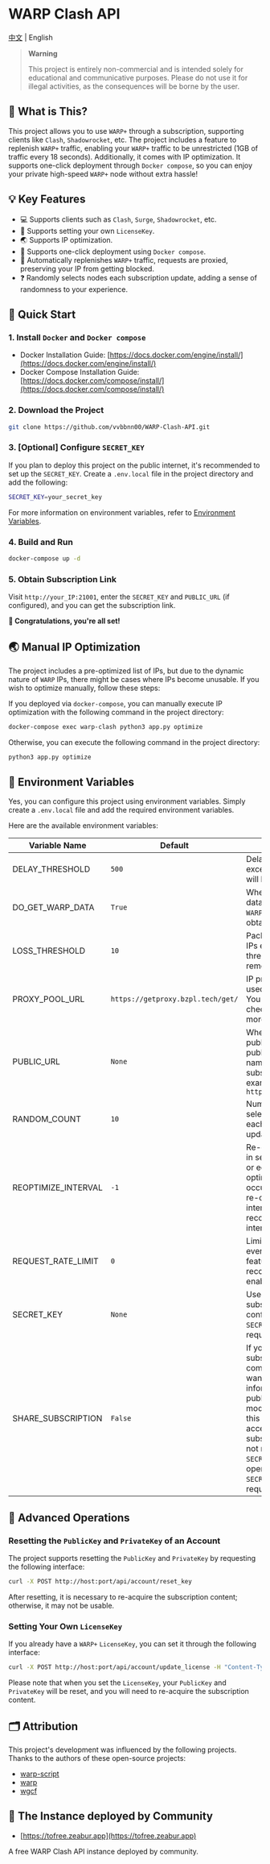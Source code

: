 # WARP Clash API

[中文](README.md) | English

> **Warning**
>
> This project is entirely non-commercial and is intended solely for educational and communicative purposes. Please do
> not use it for illegal activities, as the consequences will be borne by the user.

## 🤔 What is This?

This project allows you to use `WARP+` through a subscription, supporting clients
like `Clash`, `Shadowrocket`, etc. The project includes a feature to replenish `WARP+` traffic,
enabling your `WARP+` traffic to be unrestricted (1GB of traffic every 18 seconds). Additionally, it comes with IP
optimization. It supports one-click deployment through `Docker compose`, so you can enjoy your private
high-speed `WARP+` node without extra hassle!

## 💡 Key Features

- 💻 Supports clients such as `Clash`, `Surge`, `Shadowrocket`, etc.
- 🔑 Supports setting your own `LicenseKey`.
- 🌏 Supports IP optimization.
- 🐋 Supports one-click deployment using `Docker compose`.
- 📕 Automatically replenishes `WARP+` traffic, requests are proxied, preserving your IP from getting blocked.
- ❓ Randomly selects nodes each subscription update, adding a sense of randomness to your experience.

## 🚀 Quick Start

### 1. Install `Docker` and `Docker compose`

- Docker Installation Guide: [https://docs.docker.com/engine/install/](https://docs.docker.com/engine/install/)
- Docker Compose Installation
  Guide: [https://docs.docker.com/compose/install/](https://docs.docker.com/compose/install/)

### 2. Download the Project

```bash
git clone https://github.com/vvbbnn00/WARP-Clash-API.git
```

### 3. [Optional] Configure `SECRET_KEY`

If you plan to deploy this project on the public internet, it's recommended to set up the `SECRET_KEY`. Create
a `.env.local` file in the project directory and add the following:

```bash
SECRET_KEY=your_secret_key
```

For more information on environment variables, refer to [Environment Variables](#-environment-variables).

### 4. Build and Run

```bash
docker-compose up -d
```

### 5. Obtain Subscription Link

Visit `http://your_IP:21001`, enter the `SECRET_KEY` and `PUBLIC_URL` (if configured), and you can get the subscription
link.

**🎉 Congratulations, you're all set!**

## 🌏 Manual IP Optimization

The project includes a pre-optimized list of IPs, but due to the dynamic nature of `WARP` IPs, there might be cases
where IPs become unusable. If you wish to optimize manually, follow these steps:

If you deployed via `docker-compose`, you can manually execute IP optimization with the following command in the project
directory:

```bash
docker-compose exec warp-clash python3 app.py optimize
```

Otherwise, you can execute the following command in the project directory:

```bash
python3 app.py optimize
```

## 🔧 Environment Variables

Yes, you can configure this project using environment variables. Simply create a `.env.local` file and add the required
environment variables.

Here are the available environment variables:

| Variable Name       | Default                           | Description                                                                                                                                                                                                                                                                                                                |
|---------------------|-----------------------------------|----------------------------------------------------------------------------------------------------------------------------------------------------------------------------------------------------------------------------------------------------------------------------------------------------------------------------|
| DELAY_THRESHOLD     | `500`                             | Delay threshold; IPs exceeding this threshold will be removed.                                                                                                                                                                                                                                                             |
| DO_GET_WARP_DATA    | `True`                            | Whether to get `WARP+` data. If set to `False`, the `WARP+` data will not be obtained.                                                                                                                                                                                                                                     |
| LOSS_THRESHOLD      | `10`                              | Packet loss threshold; IPs exceeding this threshold will be removed.                                                                                                                                                                                                                                                       |
| PROXY_POOL_URL      | `https://getproxy.bzpl.tech/get/` | IP proxy pool address, used to get `WARP+` traffic. You can build it yourself, check [proxy_pool](https://github.com/jhao104/proxy_pool) for more information.                                                                                                                                                             |
| PUBLIC_URL          | `None`                            | When deployed on the public network, fill in the public IP or domain name to generate subscription links. for example `https://subs.zeabur.app`                                                                                                                                                                            |
| RANDOM_COUNT        | `10`                              | Number of randomly selected nodes during each subscription update.                                                                                                                                                                                                                                                         |
| REOPTIMIZE_INTERVAL | `-1`                              | Re-optimization interval in seconds, if less than or equal to 0, re-optimization will not occur, otherwise it will re-optimize every this interval, it is not recommended to set the interval too short.                                                                                                                   |
| REQUEST_RATE_LIMIT  | `0`                               | Limits requests to once every X seconds. This feature is unstable; it's recommended not to enable it.                                                                                                                                                                                                                      |
| SECRET_KEY          | `None`                            | Used to protect the subscription link. If not configured, no `SECRET_KEY` input is required to get the link.                                                                                                                                                                                                               |
| SHARE_SUBSCRIPTION  | `False`                           | If you want to share subscriptions with the community but doesn't want your account information to be publicly accessible or modified, you can set this to `True`. In this case, accessing the subscription link does not require entering the `SECRET_KEY`, but for other operations, the `SECRET_KEY` is still required. |

## 🧰 Advanced Operations

### Resetting the `PublicKey` and `PrivateKey` of an Account

The project supports resetting the `PublicKey` and `PrivateKey` by requesting the following interface:

```bash
curl -X POST http://host:port/api/account/reset_key
```

After resetting, it is necessary to re-acquire the subscription content; otherwise, it may not be usable.

### Setting Your Own `LicenseKey`

If you already have a `WARP+` `LicenseKey`, you can set it through the following interface:

```bash
curl -X POST http://host:port/api/account/update_license -H "Content-Type: application/json" -d "{\"license_key\": \"your_license_key\"}"
```

Please note that when you set the `LicenseKey`, your `PublicKey` and `PrivateKey` will be reset, and you will need to
re-acquire the subscription content.

## 🗂️ Attribution

This project's development was influenced by the following projects. Thanks to the authors of these open-source
projects:

- [warp-script](https://gitlab.com/Misaka-blog/warp-script)
- [warp](https://replit.com/@aliilapro/warp)
- [wgcf](https://github.com/ViRb3/wgcf)

## 👥 The Instance deployed by Community

- [https://tofree.zeabur.app](https://tofree.zeabur.app)

A free WARP Clash API instance deployed by community.
